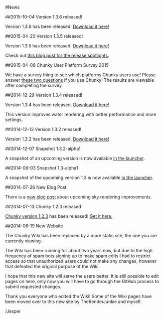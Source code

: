 #News

##2015-10-04 Version 1.3.6 released!

Version 1.3.6 has been released. [Download it here!][2]

##2015-04-20 Version 1.3.5 released!

Version 1.3.5 has been released. [Download it here!][2]

Check out [this blog post for the release spotlights](http://llbit.se/?p=2493).

##2015-04-08 Chunky User Platform Survey 2015

We have a survey thing to see which platforms Chunky users use!
Please answer [these two questions](http://goo.gl/forms/TRFg7Gy64S) if you use Chunky!
The results are viewable after completing the survey.

##2014-12-29 Version 1.3.4 released!

Version 1.3.4 has been released. [Download it here!][2]

This version improves water rendering with better performance and more
settings.

##2014-12-13 Version 1.3.2 released!

Version 1.3.2 has been released. [Download it here!][2]

##2014-12-07 Snapshot 1.3.2-alpha1

A snapshot of an upcoming version is now available [in the launcher][1].

##2014-08-03 Snapshot 1.3-alpha1

A snapshot of the upcoming version 1.3 is now available [in the
launcher][1].

##2014-07-26 New Blog Post

There is a [new blog post](http://llbit.se/?p=2190) about upcoming sky
rendering improvements.

##2014-07-13 Chunky 1.2.3 released

[Chunky version 1.2.3](/release/1.2.3/release_notes.html) has been released!
[Get it here.][2]

##2014-06-19 New Website

The Chunky Wiki has been replaced by a more static site, the one you are
currently viewing.

The Wiki has been running for about two years now, but due to the high
frequency of spam bots signing up to make spam edits I had to restrict access
so that unauthorized users could not make any changes, however that defeated
the original purpose of the Wiki.

I hope that this new site will serve the users better. It is still possible to
edit pages on here, only now you will have to go through the GitHub process to
submit requested changes.

Thank you everyone who edited the Wiki! Some of the Wiki pages have been moved
over to this new site by TheRenderJunkie and myself.

/Jesper

[1]: /snapshot.html
[2]: /download.html
